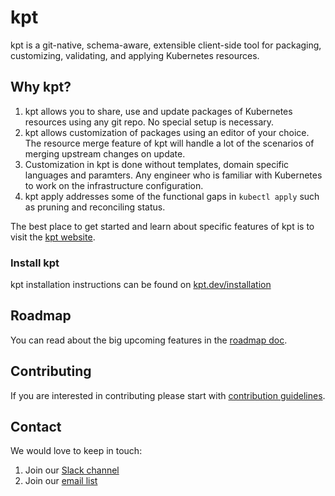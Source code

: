 # kpt

kpt is a git-native, schema-aware, extensible client-side tool for packaging, 
customizing, validating, and applying Kubernetes resources.

## Why kpt?

1. kpt allows you to share, use and update packages of Kubernetes resources
using any git repo.  No special setup is necessary.
2. kpt allows customization of packages using an editor of your choice. The 
resource merge feature of kpt will handle a lot of the scenarios of merging 
upstream changes on update.
3. Customization in kpt is done without templates, domain specific languages
and paramters. Any engineer who is familiar with Kubernetes to work on the 
infrastructure configuration.
4. kpt apply addresses some of the functional gaps in `kubectl apply` such as
pruning and reconciling status.

The best place to get started and learn about specific features of kpt is 
to visit the [kpt website](https://kpt.dev/).

### Install kpt

kpt installation instructions can be found on 
[kpt.dev/installation](https://kpt.dev/installation/)

## Roadmap

You can read about the big upcoming features in the 
[roadmap doc](/docs/ROADMAP.md).

## Contributing

If you are interested in contributing please start with 
[contribution guidelines](CONTRIBUTING.md).

## Contact

We would love to keep in touch:

1. Join our [Slack channel](https://kubernetes.slack.com/channels/kpt)
1. Join our [email list](https://groups.google.com/forum/?oldui=1#!forum/kpt-users)